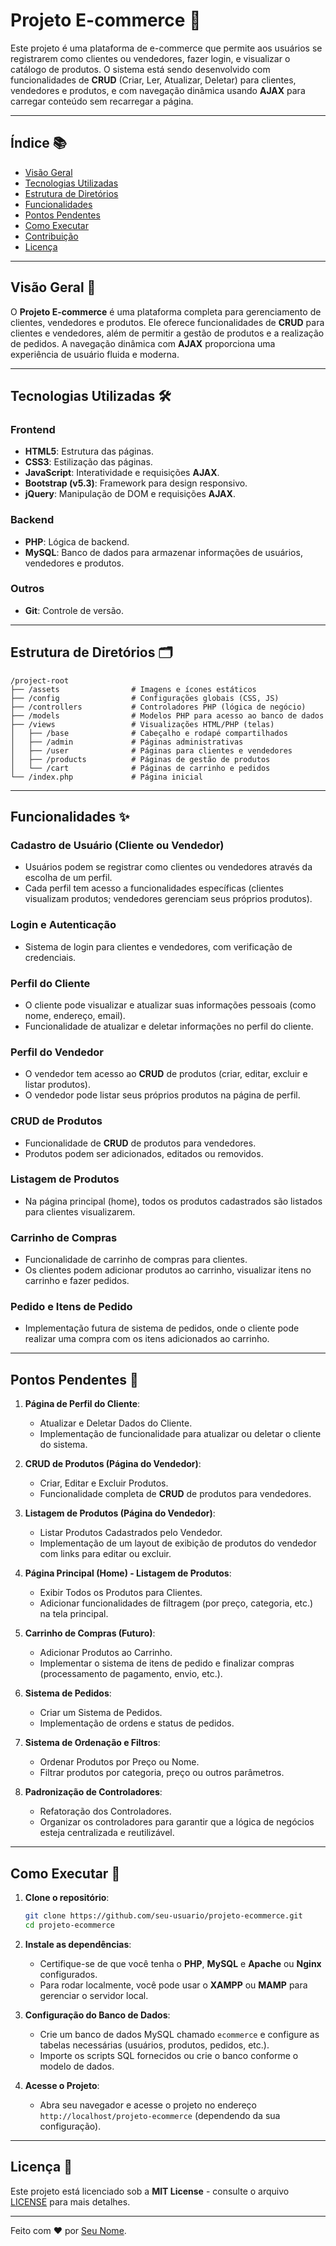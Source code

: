 # Projeto E-commerce 🛒

Este projeto é uma plataforma de e-commerce que permite aos usuários se registrarem como clientes ou vendedores, fazer login, e visualizar o catálogo de produtos. O sistema está sendo desenvolvido com funcionalidades de **CRUD** (Criar, Ler, Atualizar, Deletar) para clientes, vendedores e produtos, e com navegação dinâmica usando **AJAX** para carregar conteúdo sem recarregar a página.

---

## Índice 📚

- [Visão Geral](#visão-geral-)
- [Tecnologias Utilizadas](#tecnologias-utilizadas-)
- [Estrutura de Diretórios](#estrutura-de-diretórios-)
- [Funcionalidades](#funcionalidades-)
- [Pontos Pendentes](#pontos-pendentes-)
- [Como Executar](#como-executar-)
- [Contribuição](#contribuição-)
- [Licença](#licença-)

---

## Visão Geral 🌟

O **Projeto E-commerce** é uma plataforma completa para gerenciamento de clientes, vendedores e produtos. Ele oferece funcionalidades de **CRUD** para clientes e vendedores, além de permitir a gestão de produtos e a realização de pedidos. A navegação dinâmica com **AJAX** proporciona uma experiência de usuário fluida e moderna.

---

## Tecnologias Utilizadas 🛠️

### Frontend
- **HTML5**: Estrutura das páginas.
- **CSS3**: Estilização das páginas.
- **JavaScript**: Interatividade e requisições **AJAX**.
- **Bootstrap (v5.3)**: Framework para design responsivo.
- **jQuery**: Manipulação de DOM e requisições **AJAX**.

### Backend
- **PHP**: Lógica de backend.
- **MySQL**: Banco de dados para armazenar informações de usuários, vendedores e produtos.

### Outros
- **Git**: Controle de versão.

---

## Estrutura de Diretórios 🗂️

```
/project-root
├── /assets                # Imagens e ícones estáticos
├── /config                # Configurações globais (CSS, JS)
├── /controllers           # Controladores PHP (lógica de negócio)
├── /models                # Modelos PHP para acesso ao banco de dados
├── /views                 # Visualizações HTML/PHP (telas)
│   ├── /base              # Cabeçalho e rodapé compartilhados
│   ├── /admin             # Páginas administrativas
│   ├── /user              # Páginas para clientes e vendedores
│   ├── /products          # Páginas de gestão de produtos
│   └── /cart              # Páginas de carrinho e pedidos
└── /index.php             # Página inicial
```

---

## Funcionalidades ✨

### Cadastro de Usuário (Cliente ou Vendedor)
- Usuários podem se registrar como clientes ou vendedores através da escolha de um perfil.
- Cada perfil tem acesso a funcionalidades específicas (clientes visualizam produtos; vendedores gerenciam seus próprios produtos).

### Login e Autenticação
- Sistema de login para clientes e vendedores, com verificação de credenciais.

### Perfil do Cliente
- O cliente pode visualizar e atualizar suas informações pessoais (como nome, endereço, email).
- Funcionalidade de atualizar e deletar informações no perfil do cliente.

### Perfil do Vendedor
- O vendedor tem acesso ao **CRUD** de produtos (criar, editar, excluir e listar produtos).
- O vendedor pode listar seus próprios produtos na página de perfil.

### CRUD de Produtos
- Funcionalidade de **CRUD** de produtos para vendedores.
- Produtos podem ser adicionados, editados ou removidos.

### Listagem de Produtos
- Na página principal (home), todos os produtos cadastrados são listados para clientes visualizarem.

### Carrinho de Compras
- Funcionalidade de carrinho de compras para clientes.
- Os clientes podem adicionar produtos ao carrinho, visualizar itens no carrinho e fazer pedidos.

### Pedido e Itens de Pedido
- Implementação futura de sistema de pedidos, onde o cliente pode realizar uma compra com os itens adicionados ao carrinho.

---

## Pontos Pendentes 📝

1. **Página de Perfil do Cliente**:
   - Atualizar e Deletar Dados do Cliente.
   - Implementação de funcionalidade para atualizar ou deletar o cliente do sistema.

2. **CRUD de Produtos (Página do Vendedor)**:
   - Criar, Editar e Excluir Produtos.
   - Funcionalidade completa de **CRUD** de produtos para vendedores.

3. **Listagem de Produtos (Página do Vendedor)**:
   - Listar Produtos Cadastrados pelo Vendedor.
   - Implementação de um layout de exibição de produtos do vendedor com links para editar ou excluir.

4. **Página Principal (Home) - Listagem de Produtos**:
   - Exibir Todos os Produtos para Clientes.
   - Adicionar funcionalidades de filtragem (por preço, categoria, etc.) na tela principal.

5. **Carrinho de Compras (Futuro)**:
   - Adicionar Produtos ao Carrinho.
   - Implementar o sistema de itens de pedido e finalizar compras (processamento de pagamento, envio, etc.).

6. **Sistema de Pedidos**:
   - Criar um Sistema de Pedidos.
   - Implementação de ordens e status de pedidos.

7. **Sistema de Ordenação e Filtros**:
   - Ordenar Produtos por Preço ou Nome.
   - Filtrar produtos por categoria, preço ou outros parâmetros.

8. **Padronização de Controladores**:
   - Refatoração dos Controladores.
   - Organizar os controladores para garantir que a lógica de negócios esteja centralizada e reutilizável.

---

## Como Executar 🚀

1. **Clone o repositório**:
   ```bash
   git clone https://github.com/seu-usuario/projeto-ecommerce.git
   cd projeto-ecommerce
   ```

2. **Instale as dependências**:
   - Certifique-se de que você tenha o **PHP**, **MySQL** e **Apache** ou **Nginx** configurados.
   - Para rodar localmente, você pode usar o **XAMPP** ou **MAMP** para gerenciar o servidor local.

3. **Configuração do Banco de Dados**:
   - Crie um banco de dados MySQL chamado `ecommerce` e configure as tabelas necessárias (usuários, produtos, pedidos, etc.).
   - Importe os scripts SQL fornecidos ou crie o banco conforme o modelo de dados.

4. **Acesse o Projeto**:
   - Abra seu navegador e acesse o projeto no endereço `http://localhost/projeto-ecommerce` (dependendo da sua configuração).

---

## Licença 📜

Este projeto está licenciado sob a **MIT License** - consulte o arquivo [LICENSE](LICENSE) para mais detalhes.

---

Feito com ❤️ por [Seu Nome](https://github.com/joaobatista235).
